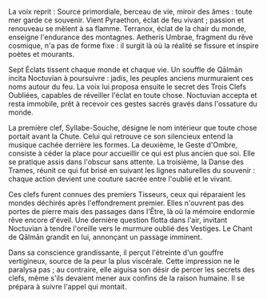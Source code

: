 La voix reprit : Source primordiale, berceau de vie, miroir des âmes : toute mer garde ce souvenir. Vient Pyraethon, éclat de feu vivant ; passion et renouveau se mêlent à sa flamme. Terranox, éclat de la chair du monde, enseigne l'endurance des montagnes. Aetheris Umbrae, fragment du rêve cosmique, n'a pas de forme fixe : il surgit là où la réalité se fissure et inspire poètes et mourants.

Sept Éclats tissent chaque monde et chaque vie. Un souffle de Qālmān incita Noctuvian à poursuivre : jadis, les peuples anciens murmuraient ces noms autour du feu. La voix lui proposa ensuite le secret des Trois Clefs Oubliées, capables de réveiller l'éclat en toute chose. Noctuvian accepta et resta immobile, prêt à recevoir ces gestes sacrés gravés dans l'ossature du monde.

La première clef, Syllabe-Souche, désigne le nom intérieur que toute chose portait avant la Chute. Celui qui retrouve ce son silencieux entend la musique cachée derrière les formes. La deuxième, le Geste d'Ombre, consiste à céder la place pour accueillir ce qui est plus ancien que soi. Elle se pratique assis dans l'obscur sans attente. La troisième, la Danse des Trames, réunit ce qui fut brisé en suivant les lignes naturelles du souvenir : chaque action devient une couture sacrée entre l'oublié et le vivant.

Ces clefs furent connues des premiers Tisseurs, ceux qui réparaient les mondes déchirés après l'effondrement premier. Elles n'ouvrent pas des portes de pierre mais des passages dans l'Être, là où la mémoire endormie rêve encore d'éveil. Une dernière question flotta dans l'air, invitant Noctuvian à tendre l'oreille vers le murmure oublié des Vestiges.
Le Chant de Qālmān grandit en lui, annonçant un passage imminent.

Dans sa conscience grandissante, il perçut l'étreinte d'un gouffre vertigineux,
source de la peur la plus viscérale. Cette impression ne le paralysa pas ; au
contraire, elle aiguisa son désir de percer les secrets des clefs, même s'ils
devaient mener aux confins de la raison humaine.
Il se prépara à suivre l'appel qui montait.
